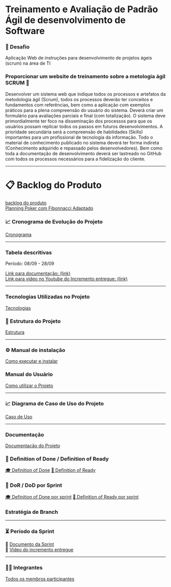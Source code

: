 <h1>Treinamento e Avaliação de Padrão Ágil de desenvolvimento de Software </h1>

<h3 align="left">🎯 Desafio</h3>
<p> Aplicação Web de instruções para desenvolvimento de projetos ágeis (scrum) na área de TI</p>

<h3 align="left">
Proporcionar um website de treinamento sobre a metologia ágil SCRUM 🤯
</h3>
<p>Desenvolver um sistema web que indique todos os processos e artefatos da metodologia ágil 
(Scrum), todos os processos deverão ter conceitos e fundamentos com referências, bem como a 
aplicação com exemplos práticos para a plena compreensão do usuário do sistema. Deverá criar um 
formulário para avaliações parciais e final (com totalização). O sistema deve primordialmente ter 
foco na disseminação dos processos para que os usuários possam replicar todos os passos em 
futuros desenvolvimentos. A prioridade secundária será a compreensão de habilidades (Skills) 
importantes para um profissional de tecnologia da informação. Todo o material de conhecimento 
publicado no sistema deverá ter forma indireta (Conhecimento adquirido e repassado pelos 
desenvolvedores). Bem como toda a documentação de desenvolvimento deverá ser lastreado no 
GitHub com todos os processos necessários para a fidelização do cliente. </p>

---
<h1>📋 Backlog do Produto</h1>
    <a href="./api-logs/product_backlog.md">backlog do produto</a>
    <br>
    <a href="./api-logs/fibonacci.md">Planning Poker com Fibonnacci Adaptado</a>

<h3 align="left">📈 Cronograma de Evolução do Projeto</h3>
    <a href="./api-logs/product-cronogram.md">Cronograma</a>

---

<h3> Tabela descritivas</h3>
    <p>Período: 08/09 - 28/09 </p>
    <a href="#">Link para documentação: (link)</a>
    <br>
    <a href="#">Link para video no Youtube do Incremento entregue: (link)</a>

---

<h3>Tecnologias Utilizadas no Projeto</h3>
<a href="./api-logs/technologies.md">Tecnologias</a>

<!-- Eu nao entendi oq vem aqui na estrutura do projeto -->
<h3 align="left">📂 Estrutura do Projeto</h3>
<a href="./api-logs/folder_structure.md">Estrutura</a>

---

<h3 align="left">⚙️ Manual de instalação</h3>
<a href="./api-logs/installation_manual.md">Como executar e instalar</a>

<h3 align="left"> Manual do Usuário</h3>
<a href="./api-logs/user_manual.md">Como utilizar o Projeto</a>

---
<h3 align="left">📈 Diagrama de Caso de Uso do Projeto</h3>

[Caso de Uso](./api-logs/UseCase.asta)

---

<h3>Documentação</h3>
<a href="./api-logs/documentation.md">Documentação do Projeto</a>

<h3 align="left">📖 Definition of Done / Definition of Ready</h3>
<a href="./api-logs/doc_DOD.md">🎓 Definition of Done</a>
<a href="./api-logs/doc_DOR.md">🏃 Definition of Ready</a>

<h3 align="left">📖 DoR / DoD por Sprint</h3>
<a href="./api-logs/doc_DOD_sprint.md">🎓 Definition of Done por sprint</a>
<a href="./api-logs/doc_DOR_sprint.md">🏃 Definition of Ready por sprint</a>
<h3>Estratégia de Branch </h3>

---

<h3 align="left">⏳ Período da Sprint</h3>

<p align="left">
📄 <a href="LINK DO DOCUMENTO" target="_blank">Documento da Sprint</a><br>
🎥 <a href="LINK DO YOUTUBE" target="_blank">Vídeo do incremento entregue</a>
</p>

---

<h3 align="left">👩‍💻 Integrantes</h3>
<a href="./api-logs/members.md">Todos os membros participantes</a>
<!-- Deixe os integrantes a cima dessa linha -->
</table>
